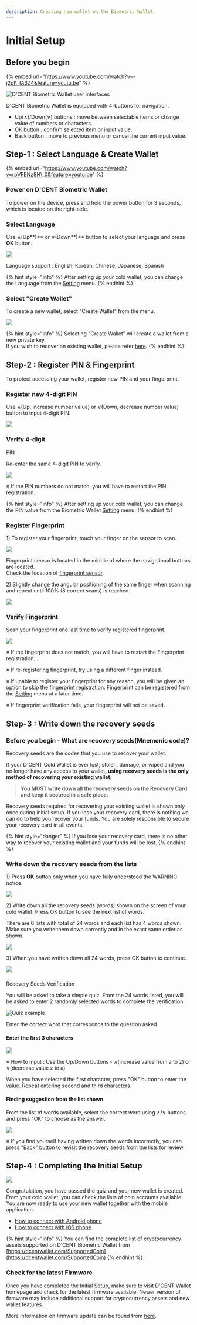```yaml
---
description: Creating new wallet on the Biometric Wallet
---
```


# Initial Setup

## Before you begin <a id="before-start"></a>

{% embed url="https://www.youtube.com/watch?v=-j2pI\_IA3Z4&feature=youtu.be" %}



![D&apos;CENT Biometric Wallet user interfaces](../.gitbook/assets/img-howtouse-dongle.png)

D'CENT Biometric Wallet is equipped with 4-buttons for navigation.

* Up\(∧\)/Down\(∨\) buttons : move between selectable items  or change value of numbers or characters.
* OK button : confirm selected item or input value.
* Back button : move to previous menu or cancel the current input value.

## Step-1 : Select Language & Create Wallet

{% embed url="https://www.youtube.com/watch?v=rpVFENz8H\_0&feature=youtu.be" %}

### Power on D'CENT Biometric Wallet

To power on the device, press and hold the power button for 3 seconds, which is located on the right-side.

### Select Language

Use ∧\(Up**\)** or ∨\(Down**\)** button to select your language and press **OK** button.

![](../.gitbook/assets/image%20%28149%29.png)

Language support : English, Korean, Chinese, Japanese, Spanish

{% hint style="info" %}
After setting up your cold wallet, you can change the Language from the [Setting](setting-menu.md) menu.
{% endhint %}

### Select "Create Wallet"

To create a new wallet, select "Create Wallet" from the menu.

![](../.gitbook/assets/image%20%2868%29.png)

{% hint style="info" %}
Selecting "Create Wallet" will create a wallet from a new private key.   
If you wish to recover an existing wallet, please refer [here](recovery.md).
{% endhint %}

## Step-2 : Register PIN & Fingerprint

To protect accessing your wallet, register new PIN and your fingerprint.

### Register new 4-digit PIN

Use ∧\(Up, increase number value\) or ∨\(Down, decrease number value\) button to input 4-digit PIN.

![](../.gitbook/assets/image%20%2847%29.png)

### Verify 4-digit PIN

Re-enter the same 4-digit PIN to verify.

![](../.gitbook/assets/image%20%28152%29.png)

 ※ If the PIN numbers do not match, you will have to restart the PIN registration.

{% hint style="info" %}
After setting up your cold wallet, you can change the PIN value from the Biometric Wallet [Setting](setting-menu.md) menu.
{% endhint %}

### Register Fingerprint

1\) To register your fingerprint, touch your finger on the sensor to scan.

![](../.gitbook/assets/image%20%28183%29.png)

Fingerprint sensor is located in the middle of where the navigational buttons are located.   
Check the location of [fingerprint sensor](setting-up.md#before-start).

2\) Slightly change the angular positioning of the same finger when scanning and repeat until 100% \(8 correct scans\) is reached.

![](../.gitbook/assets/image%20%28135%29.png)

### Verify Fingerprint

Scan your fingerprint one last time to verify registered fingerprint. 

![](../.gitbook/assets/image%20%28184%29.png)

※ If the fingerprint does not match, you will have to restart the Fingerprint registration..

※ If re-registering fingerprint, try using a different finger instead.

※ If unable to register your fingerprint for any reason, you will be given an option to skip the fingerprint registration. Fingerprint can be registered from the [Setting](setting-menu.md#enroll-finger) menu at a later time.

※ If fingerprint verification fails, your fingerprint will not be saved.

## Step-3 : Write down the recovery seeds

### Before you begin - What are recovery seeds\(Mnemonic code\)?

Recovery seeds are the codes that you use to recover your wallet.

If your D'CENT Cold Wallet is ever lost, stolen, damage, or wiped and you no longer have any access to your wallet, **using recovery seeds is the only method of recovering your existing wallet**.

> **You MUST write down all the recovery seeds on the Recovery Card and keep it secured in a safe place.**

Recovery seeds required for recovering your existing wallet is shown only once during initial setup. If you lose your recovery card, there is nothing we can do to help you recover your funds. You are solely responsible to secure your recovery card in all events.

{% hint style="danger" %}
If you lose your recovery card, there is no other way to recover your existing wallet and your funds will be lost.
{% endhint %}

### Write down the recovery seeds from the lists

1\) Press **OK** button only when you have fully understood the WARNING notice.

![](../.gitbook/assets/image%20%28159%29.png)

2\) Write down all the recovery seeds \(words\) shown on the screen of your cold wallet. Press OK button to see the next list of words. 

There are 6 lists with total of 24 words and each list has 4 words shown. Make sure you write them down correctly and in the exact same order as shown.

![](../.gitbook/assets/image%20%28103%29.png)

3\) When you have written down all 24 words, press OK button to continue.

![](../.gitbook/assets/image%20%2892%29.png)

### Recovery Seeds Verification

You will be asked to take a simple quiz. From the 24 words listed, you will be asked to enter 2 randomly selected words to complete the verification.

![Quiz example](../.gitbook/assets/image%20%2849%29.png)

Enter the correct word that corresponds to the question asked.

#### Enter the first 3 characters

![](../.gitbook/assets/image%20%28122%29.png)

※ How to input : Use the Up/Down buttons - ∧\(increase value from a to z\) or ∨\(decrease value z to a\) 

When you have selected the first character, press "OK" button to enter the value. Repeat entering second and third characters.

#### Finding suggestion from the list shown

From the list of words available, select the correct word using ∧/∨ buttons and press "OK" to choose as the answer.

![](../.gitbook/assets/image%20%2856%29.png)

※ If you find yourself having written down the words incorrectly, you can press "Back" button to revisit the recovery seeds from the lists for review.

## Step-4 : Completing the Initial Setup

![](../.gitbook/assets/image%20%2865%29.png)

Congratulation, you have passed the quiz and your new wallet is created. From your cold wallet, you can check the lists of coin accounts available. You are now ready to use your new wallet together with the mobile application.

* [How to connect with Android phone](android-connect/)
* [How to connect with iOS phone](iphone-connect.md)

{% hint style="info" %}
You can find the complete list of cryptocurrency assets supported on D'CENT Biometric Wallet from [https://dcentwallet.com/SupportedCoin](https://dcentwallet.com/SupportedCoin)
{% endhint %}

### Check for the latest Firmware

Once you have completed the Initial Setup, make sure to visit D'CENT Wallet homepage and check for the latest firmware available. Newer version of firmware may include additional support for cryptocurrency assets and new wallet features.

More information on firmware update can be found from [here](firmware-update/).

